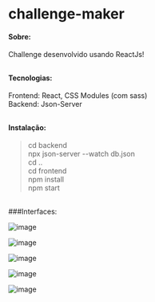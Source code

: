 # challenge-maker

#### Sobre: 
Challenge desenvolvido usando ReactJs!

## 

#### Tecnologias:
Frontend: React, CSS Modules (com sass)<br />
Backend: Json-Server

##

#### Instalação:
> cd backend <br />
> npx json-server --watch db.json <br />
> cd .. <br />
> cd frontend <br />
> npm install <br />
> npm start <br />
##
###Interfaces:

![image](https://user-images.githubusercontent.com/80600474/145264955-bce799ed-8280-4ae8-b976-92ef872665e7.png)

![image](https://user-images.githubusercontent.com/80600474/145265002-6e719b04-b988-4b70-bd29-c4e6830c2ba6.png)

![image](https://user-images.githubusercontent.com/80600474/145265033-4efd1f19-1cae-4323-b92d-9ab91d5b8507.png)

![image](https://user-images.githubusercontent.com/80600474/145265074-deb13caf-8602-4e56-8b1e-da1f441649a3.png)

![image](https://user-images.githubusercontent.com/80600474/145265102-f9f99247-714c-443f-ad2c-3d843b56cb15.png)
